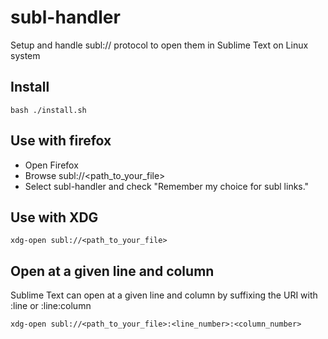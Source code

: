 subl-handler
============

Setup and handle subl:// protocol to open them in Sublime Text on Linux system


## Install

```
bash ./install.sh
```

## Use with firefox

* Open Firefox
* Browse subl://<path_to_your_file>
* Select subl-handler and check "Remember my choice for subl links."

## Use with XDG

```
xdg-open subl://<path_to_your_file>
```

## Open at a given line and column

Sublime Text can open at a given line and column by suffixing the URI with
:line or :line:column

```
xdg-open subl://<path_to_your_file>:<line_number>:<column_number>
```

